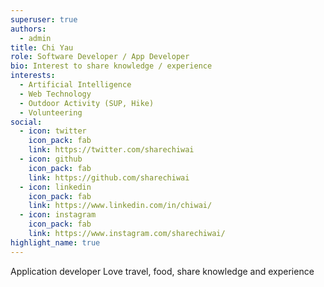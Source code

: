 ```yaml
---
superuser: true
authors:
  - admin
title: Chi Yau
role: Software Developer / App Developer
bio: Interest to share knowledge / experience
interests:
  - Artificial Intelligence
  - Web Technology
  - Outdoor Activity (SUP, Hike)
  - Volunteering
social:
  - icon: twitter
    icon_pack: fab
    link: https://twitter.com/sharechiwai
  - icon: github
    icon_pack: fab
    link: https://github.com/sharechiwai
  - icon: linkedin
    icon_pack: fab
    link: https://www.linkedin.com/in/chiwai/
  - icon: instagram
    icon_pack: fab
    link: https://www.instagram.com/sharechiwai/
highlight_name: true
---
```


Application developer Love travel, food, share knowledge and experience
